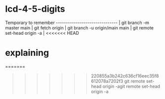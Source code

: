 # lcd-4-5-digits

Temporary to remember
------------------------------- |
git branch -m master main |
git fetch origin |
git branch -u origin/main main |
git remote set-head origin -a |
<<<<<<< HEAD

# explaining

=======

> > > > > > > 220855a3b242c636cf16eec35f8612078a7202f3
> > > > > > > git remote set-head origin -agit remote set-head origin -a
